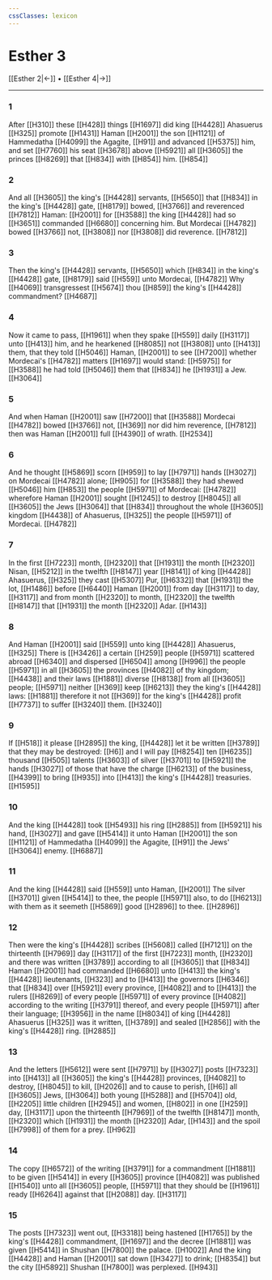 ```yaml
---
cssClasses: lexicon
---
```

# Esther 3

[[Esther 2|←]] • [[Esther 4|→]]

---

### 1
After [[H310]] these [[H428]] things [[H1697]] did king [[H4428]] Ahasuerus [[H325]] promote [[H1431]] Haman [[H2001]] the son [[H1121]] of Hammedatha [[H4099]] the Agagite, [[H91]] and advanced [[H5375]] him, and set [[H7760]] his seat [[H3678]] above [[H5921]] all [[H3605]] the princes [[H8269]] that [[H834]] with [[H854]] him. [[H854]]

### 2
And all [[H3605]] the king's [[H4428]] servants, [[H5650]] that [[H834]] in the king's [[H4428]] gate, [[H8179]] bowed, [[H3766]] and reverenced [[H7812]] Haman: [[H2001]] for [[H3588]] the king [[H4428]] had so [[H3651]] commanded [[H6680]] concerning him. But Mordecai [[H4782]] bowed [[H3766]] not, [[H3808]] nor [[H3808]] did reverence. [[H7812]]

### 3
Then the king's [[H4428]] servants, [[H5650]] which [[H834]] in the king's [[H4428]] gate, [[H8179]] said [[H559]] unto Mordecai, [[H4782]] Why [[H4069]] transgressest [[H5674]] thou [[H859]] the king's [[H4428]] commandment? [[H4687]]

### 4
Now it came to pass, [[H1961]] when they spake [[H559]] daily [[H3117]] unto [[H413]] him, and he hearkened [[H8085]] not [[H3808]] unto [[H413]] them, that they told [[H5046]] Haman, [[H2001]] to see [[H7200]] whether Mordecai's [[H4782]] matters [[H1697]] would stand: [[H5975]] for [[H3588]] he had told [[H5046]] them that [[H834]] he [[H1931]] a Jew. [[H3064]]

### 5
And when Haman [[H2001]] saw [[H7200]] that [[H3588]] Mordecai [[H4782]] bowed [[H3766]] not, [[H369]] nor did him reverence, [[H7812]] then was Haman [[H2001]] full [[H4390]] of wrath. [[H2534]]

### 6
And he thought [[H5869]] scorn [[H959]] to lay [[H7971]] hands [[H3027]] on Mordecai [[H4782]] alone; [[H905]] for [[H3588]] they had shewed [[H5046]]  him [[H853]] the people [[H5971]] of Mordecai: [[H4782]] wherefore Haman [[H2001]] sought [[H1245]] to destroy [[H8045]] all [[H3605]] the Jews [[H3064]] that [[H834]] throughout the whole [[H3605]] kingdom [[H4438]] of Ahasuerus, [[H325]] the people [[H5971]] of Mordecai. [[H4782]]

### 7
In the first [[H7223]] month, [[H2320]] that [[H1931]] the month [[H2320]] Nisan, [[H5212]] in the twelfth [[H8147]] year [[H8141]] of king [[H4428]] Ahasuerus, [[H325]] they cast [[H5307]] Pur, [[H6332]] that [[H1931]] the lot, [[H1486]] before [[H6440]] Haman [[H2001]] from day [[H3117]] to day, [[H3117]] and from month [[H2320]] to month, [[H2320]] the twelfth [[H8147]] that [[H1931]] the month [[H2320]] Adar. [[H143]]

### 8
And Haman [[H2001]] said [[H559]] unto king [[H4428]] Ahasuerus, [[H325]] There is [[H3426]] a certain [[H259]] people [[H5971]] scattered abroad [[H6340]] and dispersed [[H6504]] among [[H996]] the people [[H5971]] in all [[H3605]] the provinces [[H4082]] of thy kingdom; [[H4438]] and their laws [[H1881]] diverse [[H8138]] from all [[H3605]] people; [[H5971]] neither [[H369]] keep [[H6213]] they the king's [[H4428]] laws: [[H1881]] therefore it not [[H369]] for the king's [[H4428]] profit [[H7737]] to suffer [[H3240]] them. [[H3240]]

### 9
If [[H518]] it please [[H2895]] the king, [[H4428]] let it be written [[H3789]] that they may be destroyed: [[H6]] and I will pay [[H8254]] ten [[H6235]] thousand [[H505]] talents [[H3603]] of silver [[H3701]] to [[H5921]] the hands [[H3027]] of those that have the charge [[H6213]] of the business, [[H4399]] to bring [[H935]] into [[H413]] the king's [[H4428]] treasuries. [[H1595]]

### 10
And the king [[H4428]] took [[H5493]] his ring [[H2885]] from [[H5921]] his hand, [[H3027]] and gave [[H5414]] it unto Haman [[H2001]] the son [[H1121]] of Hammedatha [[H4099]] the Agagite, [[H91]] the Jews' [[H3064]] enemy. [[H6887]]

### 11
And the king [[H4428]] said [[H559]] unto Haman, [[H2001]] The silver [[H3701]] given [[H5414]] to thee, the people [[H5971]] also, to do [[H6213]] with them as it seemeth [[H5869]] good [[H2896]] to thee. [[H2896]]

### 12
Then were the king's [[H4428]] scribes [[H5608]] called [[H7121]] on the thirteenth [[H7969]] day [[H3117]] of the first [[H7223]] month, [[H2320]] and there was written [[H3789]] according to all [[H3605]] that [[H834]] Haman [[H2001]] had commanded [[H6680]] unto [[H413]] the king's [[H4428]] lieutenants, [[H323]] and to [[H413]] the governors [[H6346]] that [[H834]] over [[H5921]] every province, [[H4082]] and to [[H413]] the rulers [[H8269]] of every people [[H5971]] of every province [[H4082]] according to the writing [[H3791]] thereof, and every people [[H5971]] after their language; [[H3956]] in the name [[H8034]] of king [[H4428]] Ahasuerus [[H325]] was it written, [[H3789]] and sealed [[H2856]] with the king's [[H4428]] ring. [[H2885]]

### 13
And the letters [[H5612]] were sent [[H7971]] by [[H3027]] posts [[H7323]] into [[H413]] all [[H3605]] the king's [[H4428]] provinces, [[H4082]] to destroy, [[H8045]] to kill, [[H2026]] and to cause to perish, [[H6]] all [[H3605]] Jews, [[H3064]] both young [[H5288]] and [[H5704]] old, [[H2205]] little children [[H2945]] and women, [[H802]] in one [[H259]] day, [[H3117]] upon the thirteenth [[H7969]] of the twelfth [[H8147]] month, [[H2320]] which [[H1931]] the month [[H2320]] Adar, [[H143]] and the spoil [[H7998]] of them for a prey. [[H962]]

### 14
The copy [[H6572]] of the writing [[H3791]] for a commandment [[H1881]] to be given [[H5414]] in every [[H3605]] province [[H4082]] was published [[H1540]] unto all [[H3605]] people, [[H5971]] that they should be [[H1961]] ready [[H6264]] against that [[H2088]] day. [[H3117]]

### 15
The posts [[H7323]] went out, [[H3318]] being hastened [[H1765]] by the king's [[H4428]] commandment, [[H1697]] and the decree [[H1881]] was given [[H5414]] in Shushan [[H7800]] the palace. [[H1002]] And the king [[H4428]] and Haman [[H2001]] sat down [[H3427]] to drink; [[H8354]] but the city [[H5892]] Shushan [[H7800]] was perplexed. [[H943]]
